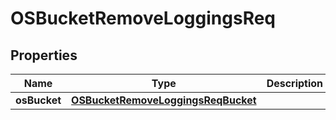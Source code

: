 # OSBucketRemoveLoggingsReq

## Properties
Name | Type | Description | Notes
------------ | ------------- | ------------- | -------------
**osBucket** | [**OSBucketRemoveLoggingsReqBucket**](OSBucketRemoveLoggingsReqBucket.md) |  | 
